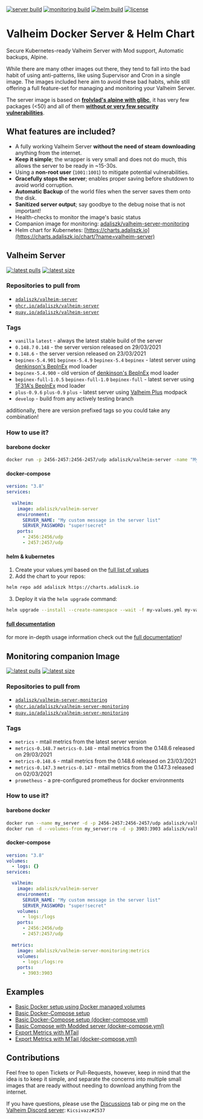 [![server build](https://github.com/adaliszk/valheim-server/actions/workflows/cd-server.yml/badge.svg?label=Server)](https://github.com/adaliszk/valheim-server/actions/workflows/cd-server.yml)
[![monitoring build](https://github.com/adaliszk/valheim-server/actions/workflows/cd-monitoring.yml/badge.svg?label=Monitoring)](https://github.com/adaliszk/valheim-server/actions/workflows/cd-monitoring.yml)
[![helm build](https://github.com/adaliszk/valheim-server/actions/workflows/cd-helm.yml/badge.svg)](https://github.com/adaliszk/valheim-server/actions/workflows/cd-helm.yml)
[![license](https://img.shields.io/github/license/adaliszk/valheim-server?label=License)](https://github.com/adaliszk/valheim-server/LICENSE.md)

# Valheim Docker Server & Helm Chart
Secure Kubernetes-ready Valheim Server with Mod support, Automatic backups, Alpine.

While there are many other images out there, they tend to fall into the bad habit of using anti-patterns, like using 
Supervisor and Cron in a single image. The images included here aim to avoid these bad habits, while still offering a 
full feature-set for managing and monitoring your Valheim Server.

The server image is based on **[frolvlad's alpine with glibc](https://hub.docker.com/r/frolvlad/alpine-glibc)**, 
it has very few packages (<50) and all of them **[without or very few security vulnerabilities](https://quay.io/repository/adaliszk/valheim-server?tab=tags)**.


## What features are included?
- A fully working Valheim Server **without the need of steam downloading** anything from the internet.
- **Keep it simple**; the wrapper is very small and does not do much, this allows the server to be ready in ~15-30s.
- Using a **non-root user** (`1001:1001`) to mitigate potential vulnerabilities.
- **Gracefully stops the server**; enables proper saving before shutdown to avoid world corruption.
- **Automatic Backup** of the world files when the server saves them onto the disk.
- **Sanitized server output**; say goodbye to the debug noise that is not important!
- Health-checks to monitor the image's basic status
- Companion image for monitoring: [adaliszk/valheim-server-monitoring](https://hub.docker.com/r/adaliszk/valheim-server-monitoring)
- Helm chart for Kubernetes: [https://charts.adaliszk.io](https://charts.adaliszk.io/chart/?name=valheim-server)


## Valheim Server
[![:latest pulls](https://img.shields.io/docker/pulls/adaliszk/valheim-server?label=Docker%20Pulls)](https://hub.docker.com/r/adaliszk/valheim-server)
[![:latest size](https://img.shields.io/docker/image-size/adaliszk/valheim-server/latest?label=Image%20Size)](https://hub.docker.com/r/adaliszk/valheim-server)

### Repositories to pull from
- [`adaliszk/valheim-server`](https://hub.docker.com/r/adaliszk/valheim-server)  
- [`ghcr.io/adaliszk/valheim-server`](https://ghcr.io/adaliszk/valheim-server)
- [`quay.io/adaliszk/valheim-server`](https://quay.io/adaliszk/valheim-server)

### Tags
- `vanilla` `latest` - always the latest stable build of the server
- `0.148.7` `0.148` - the server version released on 29/03/2021  
- `0.148.6` - the server version released on 23/03/2021
- `bepinex-5.4.901` `bepinex-5.4.9` `bepinex-5.4` `bepinex` - latest server using [denkinson's BepInEx](https://valheim.thunderstore.io/package/denikson/BepInExPack_Valheim) mod loader  
- `bepinex-5.4.900` - old version of [denkinson's BepInEx](https://valheim.thunderstore.io/package/denikson/BepInExPack_Valheim) mod loader
- `bepinex-full-1.0.5` `bepinex-full-1.0` `bepinex-full` - latest server using [1F31A's BepInEx](https://valheim.thunderstore.io/package/1F31A/BepInEx_Valheim_Full) mod loader
- `plus-0.9.6` `plus-0.9` `plus` - latest server using [Valheim Plus](https://github.com/valheimPlus/ValheimPlus) modpack
- `develop` - build from any actively testing branch

additionally, there are version prefixed tags so you could take any combination!  

### How to use it?

#### barebone docker
```bash
docker run -p 2456-2457:2456-2457/udp adaliszk/valheim-server -name "My Server" -password="super!secret"
```

#### docker-compose
```yaml
version: "3.8"
services:
    
  valheim:
    image: adaliszk/valheim-server
    environment:
      SERVER_NAME: "My custom message in the server list"
      SERVER_PASSWORD: "super!secret"
    ports:
      - 2456:2456/udp
      - 2457:2457/udp
```

#### helm & kubernetes

1. Create your values.yml based on the [full list of values](chart/values.yaml)
2. Add the chart to your repos:

```bash
helm repo add adaliszk https://charts.adaliszk.io
```

3. Deploy it via the `helm upgrade` command:

```bash
helm upgrade --install --create-namespace --wait -f my-values.yml my-valheim-server adaliszk/valheim-server
```

#### [full documentation](docs/vanilla/README.md)
for more in-depth usage information check out the [full documentation](docs/vanilla/README.md)!


## Monitoring companion Image
[![:latest pulls](https://img.shields.io/docker/pulls/adaliszk/valheim-server-monitoring?label=Docker%20Pulls)](https://hub.docker.com/r/adaliszk/valheim-server)
[![:latest size](https://img.shields.io/docker/image-size/adaliszk/valheim-server-monitoring/metrics?label=Image%20Size)](https://hub.docker.com/r/adaliszk/valheim-server-monitoring)


### Repositories to pull from
- [`adaliszk/valheim-server-monitoring`](https://hub.docker.com/r/adaliszk/valheim-server-monitoring)
- [`ghcr.io/adaliszk/valheim-server-monitoring`](https://ghcr.io/adaliszk/valheim-server-monitoring)
- [`quay.io/adaliszk/valheim-server-monitoring`](https://quay.io/adaliszk/valheim-server-monitoring)

### Tags
- `metrics` - mtail metrics from the latest server version
- `metrics-0.148.7` `metrics-0.148` - mtail metrics from the 0.148.6 released on 29/03/2021  
- `metrics-0.148.6` - mtail metrics from the 0.148.6 released on 23/03/2021
- `metrics-0.147.3` `metrics-0.147` - mtail metrics from the 0.147.3 released on 02/03/2021
- `prometheus` - a pre-configured prometheus for docker environments

### How to use it?

#### barebone docker
```bash
docker run --name my_server -d -p 2456-2457:2456-2457/udp adaliszk/valheim-server
docker run -d --volumes-from my_server:ro -d -p 3903:3903 adaliszk/valheim-server-monitoring:metrics
```

#### docker-compose
```yaml
version: "3.8"
volumes:
  - logs: {}
services:

  valheim:
    image: adaliszk/valheim-server
    environment:
      SERVER_NAME: "My custom message in the server list"
      SERVER_PASSWORD: "super!secret"
    volumes:
      - logs:/logs
    ports:
      - 2456:2456/udp
      - 2457:2457/udp
  
  metrics:
    image: adaliszk/valheim-server-monitoring:metrics
    volumes:
      - logs:/logs:ro
    ports:
      - 3903:3903
```

## Examples 
- [Basic Docker setup using Docker managed volumes](docs/basic-Docker-setup.md)
- [Basic Docker-Compose setup](docs/basic-Docker-Compose-setup.md)
- [Basic Docker-Compose setup (docker-compose.yml)](docs/examples/compose-simple.yml)  
- [Basic Compose with Modded server (docker-compose.yml)](docs/examples/compose-modded.yml)
- [Export Metrics with MTail](docs/export-metrics-with-MTail.md)
- [Export Metrics with MTail (docker-compose.yml)](docs/examples/compose-with-metrics.yml)


## Contributions
Feel free to open Tickets or Pull-Requests, however, keep in mind that the idea is to keep it simple, and separate the
concerns into multiple small images that are ready without needing to download anything from the internet.

If you have questions, please use the [Discussions](https://github.com/adaliszk/valheim-server/discussions) tab or ping 
me on the [Valheim Discord server](https://discord.gg/valheim): `Kicsivazz#2537`
